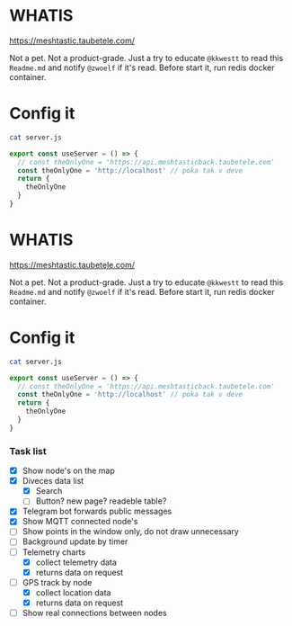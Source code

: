 # WHATIS

https://meshtastic.taubetele.com/


Not a pet. Not a product-grade. Just a try to educate `@kkwestt` to read this `Readme.md` and notify `@zwoelf` if it's read.
Before start it, run redis docker container.

# Config it

```bash
cat server.js
```

```js
export const useServer = () => {
  // const theOnlyOne = 'https://api.meshtasticback.taubetele.com'
  const theOnlyOne = 'http://localhost' // poka tak v deve
  return {
    theOnlyOne
  }
}
```


# WHATIS

https://meshtastic.taubetele.com/


Not a pet. Not a product-grade. Just a try to educate `@kkwestt` to read this `Readme.md` and notify `@zwoelf` if it's read.
Before start it, run redis docker container.

# Config it

```bash
cat server.js
```

```js
export const useServer = () => {
  // const theOnlyOne = 'https://api.meshtasticback.taubetele.com'
  const theOnlyOne = 'http://localhost' // poka tak v deve
  return {
    theOnlyOne
  }
}
```




### Task list

- [x] Show node's on the map
- [x] Diveces data list
    - [x] Search
    - [ ] Button? new page? readeble table?
- [x] Telegram bot forwards public messages
- [x] Show MQTT connected node's
- [ ] Show points in the window only, do not draw unnecessary
- [ ] Background update by timer
- [ ] Telemetry charts
	- [x] collect telemetry data
	- [x] returns data on request
- [ ] GPS track by node
	- [x] collect location data
	- [x] returns data on request
- [ ] Show real connections between nodes
